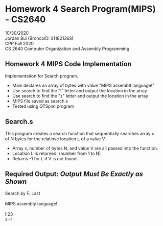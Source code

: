 # Homework 4 Search Program(MIPS) - CS2640
10/30/2020<br>
Jordan Bui (BroncoID: 011821368)<br>
CPP Fall 2020<br>
CS 2640 Computer Organization and Assembly Programming

Homework 4 MIPS Code Implementation
-
Implementation for Search program. 
- Main declares an array of bytes with value "MIPS assemblt language!"
- Use search to find the "!" letter and output the location in the array
- Use search to find the "z" letter and output the location in the array
- MIPS file saved as search.s
- Tested using QTSpim program

Search.s
-
This program creates a search function that sequentially searches array x of N bytes for the relatinve location L of a value V.
  - Array x, number of bytes N, and value V are all passed into the function.
  - Location L is returned. (number from 1 to N)
  - Returns -1 for L if V is not found.
  
Required Output: *Output Must Be Exactly as Shown*
-
Search by F. Last<br><br>
MIPS assembly language!<br><br>
!:23<br>
z:-1
